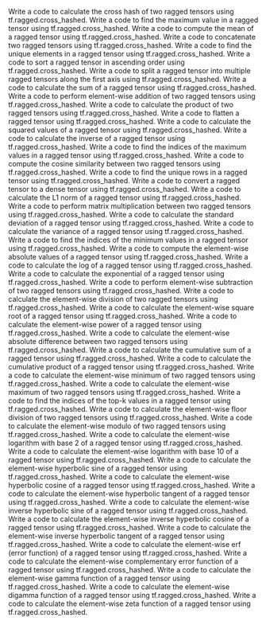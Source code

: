 Write a code to calculate the cross hash of two ragged tensors using tf.ragged.cross_hashed.
Write a code to find the maximum value in a ragged tensor using tf.ragged.cross_hashed.
Write a code to compute the mean of a ragged tensor using tf.ragged.cross_hashed.
Write a code to concatenate two ragged tensors using tf.ragged.cross_hashed.
Write a code to find the unique elements in a ragged tensor using tf.ragged.cross_hashed.
Write a code to sort a ragged tensor in ascending order using tf.ragged.cross_hashed.
Write a code to split a ragged tensor into multiple ragged tensors along the first axis using tf.ragged.cross_hashed.
Write a code to calculate the sum of a ragged tensor using tf.ragged.cross_hashed.
Write a code to perform element-wise addition of two ragged tensors using tf.ragged.cross_hashed.
Write a code to calculate the product of two ragged tensors using tf.ragged.cross_hashed.
Write a code to flatten a ragged tensor using tf.ragged.cross_hashed.
Write a code to calculate the squared values of a ragged tensor using tf.ragged.cross_hashed.
Write a code to calculate the inverse of a ragged tensor using tf.ragged.cross_hashed.
Write a code to find the indices of the maximum values in a ragged tensor using tf.ragged.cross_hashed.
Write a code to compute the cosine similarity between two ragged tensors using tf.ragged.cross_hashed.
Write a code to find the unique rows in a ragged tensor using tf.ragged.cross_hashed.
Write a code to convert a ragged tensor to a dense tensor using tf.ragged.cross_hashed.
Write a code to calculate the L1 norm of a ragged tensor using tf.ragged.cross_hashed.
Write a code to perform matrix multiplication between two ragged tensors using tf.ragged.cross_hashed.
Write a code to calculate the standard deviation of a ragged tensor using tf.ragged.cross_hashed.
Write a code to calculate the variance of a ragged tensor using tf.ragged.cross_hashed.
Write a code to find the indices of the minimum values in a ragged tensor using tf.ragged.cross_hashed.
Write a code to compute the element-wise absolute values of a ragged tensor using tf.ragged.cross_hashed.
Write a code to calculate the log of a ragged tensor using tf.ragged.cross_hashed.
Write a code to calculate the exponential of a ragged tensor using tf.ragged.cross_hashed.
Write a code to perform element-wise subtraction of two ragged tensors using tf.ragged.cross_hashed.
Write a code to calculate the element-wise division of two ragged tensors using tf.ragged.cross_hashed.
Write a code to calculate the element-wise square root of a ragged tensor using tf.ragged.cross_hashed.
Write a code to calculate the element-wise power of a ragged tensor using tf.ragged.cross_hashed.
Write a code to calculate the element-wise absolute difference between two ragged tensors using tf.ragged.cross_hashed.
Write a code to calculate the cumulative sum of a ragged tensor using tf.ragged.cross_hashed.
Write a code to calculate the cumulative product of a ragged tensor using tf.ragged.cross_hashed.
Write a code to calculate the element-wise minimum of two ragged tensors using tf.ragged.cross_hashed.
Write a code to calculate the element-wise maximum of two ragged tensors using tf.ragged.cross_hashed.
Write a code to find the indices of the top-k values in a ragged tensor using tf.ragged.cross_hashed.
Write a code to calculate the element-wise floor division of two ragged tensors using tf.ragged.cross_hashed.
Write a code to calculate the element-wise modulo of two ragged tensors using tf.ragged.cross_hashed.
Write a code to calculate the element-wise logarithm with base 2 of a ragged tensor using tf.ragged.cross_hashed.
Write a code to calculate the element-wise logarithm with base 10 of a ragged tensor using tf.ragged.cross_hashed.
Write a code to calculate the element-wise hyperbolic sine of a ragged tensor using tf.ragged.cross_hashed.
Write a code to calculate the element-wise hyperbolic cosine of a ragged tensor using tf.ragged.cross_hashed.
Write a code to calculate the element-wise hyperbolic tangent of a ragged tensor using tf.ragged.cross_hashed.
Write a code to calculate the element-wise inverse hyperbolic sine of a ragged tensor using tf.ragged.cross_hashed.
Write a code to calculate the element-wise inverse hyperbolic cosine of a ragged tensor using tf.ragged.cross_hashed.
Write a code to calculate the element-wise inverse hyperbolic tangent of a ragged tensor using tf.ragged.cross_hashed.
Write a code to calculate the element-wise erf (error function) of a ragged tensor using tf.ragged.cross_hashed.
Write a code to calculate the element-wise complementary error function of a ragged tensor using tf.ragged.cross_hashed.
Write a code to calculate the element-wise gamma function of a ragged tensor using tf.ragged.cross_hashed.
Write a code to calculate the element-wise digamma function of a ragged tensor using tf.ragged.cross_hashed.
Write a code to calculate the element-wise zeta function of a ragged tensor using tf.ragged.cross_hashed.